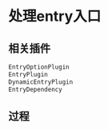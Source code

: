# 处理entry入口

## 相关插件
```js
EntryOptionPlugin
EntryPlugin
DynamicEntryPlugin
EntryDependency
```


## 过程